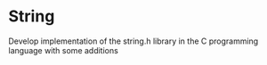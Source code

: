 # String
Develop implementation of the string.h library in the C programming language with some additions
